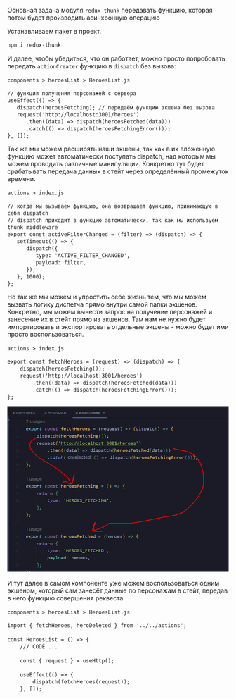 
Основная задача модуля `redux-thunk` передавать функцию, которая потом будет производить асинхронную операцию

Устанавливаем пакет в проект. 

```bash
npm i redux-thunk
```

И далее, чтобы убедиться, что он работает, можно просто попробовать передать `actionCreater` функцию в `dispatch` без вызова:

`components > heroesList > HeroesList.js`
```JS
// функция получения персонажей с сервера
useEffect(() => {  
   dispatch(heroesFetching); // передаём функцию экшена без вызова
   request('http://localhost:3001/heroes')  
      .then((data) => dispatch(heroesFetched(data)))  
      .catch(() => dispatch(heroesFetchingError()));  
}, []);
```

Так же мы можем расширять наши экшены, так как в их вложенную функцию может автоматически поступать dispatch, над которым мы можем проводить различные манипуляции. 
Конкретно тут будет срабатывать передача данных в стейт через определённый промежуток времени.

`actions > index.js`
```JS
// когда мы вызываем функцию, она возвращает функцию, принимающую в себя dispatch  
// dispatch приходит в функцию автоматически, так как мы используем thunk middleware  
export const activeFilterChanged = (filter) => (dispatch) => {  
   setTimeout(() => {  
      dispatch({  
         type: 'ACTIVE_FILTER_CHANGED',  
         payload: filter,  
      });  
   }, 1000);  
};
```

Но так же мы можем и упростить себе жизнь тем, что мы можем вызвать логику диспетча прямо внутри самой папки экшенов. 
Конкретно, мы можем вынести запрос на получение персонажей и занесение их в стейт прямо из экшенов. Там нам не нужно будет импортировать и экспортировать отдельные экшены - можно будет ими просто воспользоваться.

`actions > index.js`
```JS
export const fetchHeroes = (request) => (dispatch) => {
	dispatch(heroesFetching());
	request('http://localhost:3001/heroes')
		.then((data) => dispatch(heroesFetched(data)))
		.catch(() => dispatch(heroesFetchingError()));
};
```

![](_png/8b54a08985f63e69d276dd56f4cd93ad.png)

И тут далее в самом компоненте уже можем воспользоваться одним экшеном, который сам занесёт данные по персонажам в стейт, передав в него функцию совершения реквеста

`components > heroesList > HeroesList.js`
```JS
import { fetchHeroes, heroDeleted } from '../../actions';

const HeroesList = () => {
	/// CODE ...
	
	const { request } = useHttp();

	useEffect(() => {
		dispatch(fetchHeroes(request));
	}, []);
```
